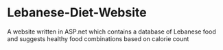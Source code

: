 Lebanese-Diet-Website
=====================

A website written in ASP.net which contains a database of Lebanese food and suggests healthy food combinations based on calorie count
